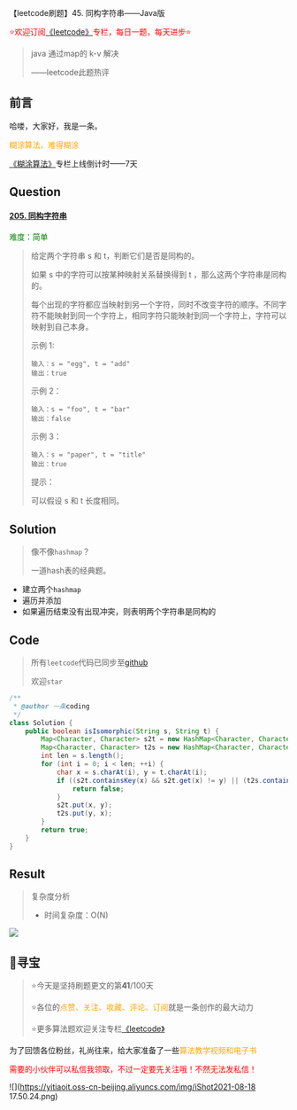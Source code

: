 【leetcode刷题】45. 同构字符串——Java版

<font color=red>⭐欢迎订阅[《leetcode》](https://blog.csdn.net/skylibiao/category_10867560.html)专栏，每日一题，每天进步⭐</font>

>java 通过map的 k-v 解决
>
>——leetcode此题热评

## 前言

哈喽，大家好，我是一条。

<font color=orange>糊涂算法，难得糊涂</font>

[《糊涂算法》](https://blog.csdn.net/skylibiao/category_11292502.html?spm=1001.2014.3001.5482)专栏上线倒计时——7天

## Question

#### [205. 同构字符串](https://leetcode-cn.com/problems/isomorphic-strings/)

<font color=green>难度：简单</font>

>给定两个字符串 s 和 t，判断它们是否是同构的。
>
>如果 s 中的字符可以按某种映射关系替换得到 t ，那么这两个字符串是同构的。
>
>每个出现的字符都应当映射到另一个字符，同时不改变字符的顺序。不同字符不能映射到同一个字符上，相同字符只能映射到同一个字符上，字符可以映射到自己本身。
>
> 
>
>示例 1:
>
>```
>输入：s = "egg", t = "add"
>输出：true
>```
>
>示例 2：
>
>```
>输入：s = "foo", t = "bar"
>输出：false
>```
>
>示例 3：
>
>```
>输入：s = "paper", t = "title"
>输出：true
>```
>
>
>提示：
>
>可以假设 s 和 t 长度相同。
>

## Solution

>像不像`hashmap`？
>
>一道hash表的经典题。

- 建立两个`hashmap`
- 遍历并添加
- 如果遍历结束没有出现冲突，则表明两个字符串是同构的


## Code

>所有`leetcode`代码已同步至[github](https://github.com/lbsys)
>
>欢迎`star`

```java
/**
 * @author 一条coding
 */
class Solution {
    public boolean isIsomorphic(String s, String t) {
        Map<Character, Character> s2t = new HashMap<Character, Character>();
        Map<Character, Character> t2s = new HashMap<Character, Character>();
        int len = s.length();
        for (int i = 0; i < len; ++i) {
            char x = s.charAt(i), y = t.charAt(i);
            if ((s2t.containsKey(x) && s2t.get(x) != y) || (t2s.containsKey(y) && t2s.get(y) != x)) {
                return false;
            }
            s2t.put(x, y);
            t2s.put(y, x);
        }
        return true;
    }
}
```

## Result

> 复杂度分析
>
> - 时间复杂度：O(N) 

![](https://yitiaoit.oss-cn-beijing.aliyuncs.com/img/image-20210825130614007.png)


## 🌈寻宝

>⭐今天是坚持刷题更文的第**41**/100天
>
>⭐各位的<font color=orange>点赞、关注、收藏、评论、订阅</font>就是一条创作的最大动力
>
>⭐更多算法题欢迎关注专栏[《leetcode》](https://blog.csdn.net/skylibiao/category_10867560.html)

为了回馈各位粉丝，礼尚往来，给大家准备了一些<font color=orange>算法教学视频和电子书</font>

<font color=red>需要的小伙伴可以私信我领取，不过一定要先关注哦！不然无法发私信！</font>

![](https://yitiaoit.oss-cn-beijing.aliyuncs.com/img/iShot2021-08-18 17.50.24.png)